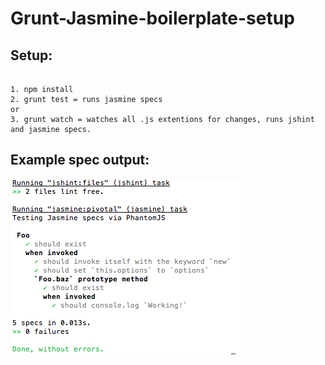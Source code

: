 # Grunt-Jasmine-boilerplate-setup

## Setup:

```

1. npm install
2. grunt test = runs jasmine specs
or
3. grunt watch = watches all .js extentions for changes, runs jshint and jasmine specs.

```

## Example spec output:

![alt tag](/img/spec-output.png)
